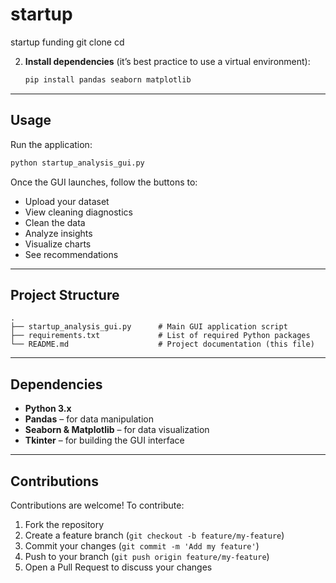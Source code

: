 # startup
startup funding
git clone <your-repo-url>
cd <your-repo-directory>

2. **Install dependencies** (it’s best practice to use a virtual environment):

   ```bash
   pip install pandas seaborn matplotlib
   ```

---

## Usage

Run the application:

```bash
python startup_analysis_gui.py
```

Once the GUI launches, follow the buttons to:

* Upload your dataset
* View cleaning diagnostics
* Clean the data
* Analyze insights
* Visualize charts
* See recommendations

---

## Project Structure

```
.
├── startup_analysis_gui.py      # Main GUI application script
├── requirements.txt             # List of required Python packages
└── README.md                    # Project documentation (this file)
```

---

## Dependencies

* **Python 3.x**
* **Pandas** – for data manipulation
* **Seaborn & Matplotlib** – for data visualization
* **Tkinter** – for building the GUI interface

---

## Contributions

Contributions are welcome! To contribute:

1. Fork the repository
2. Create a feature branch (`git checkout -b feature/my-feature`)
3. Commit your changes (`git commit -m 'Add my feature'`)
4. Push to your branch (`git push origin feature/my-feature`)
5. Open a Pull Request to discuss your changes



[1]: https://realpython.com/readme-python-project/?utm_source=chatgpt.com "Creating Great README Files for Your Python Projects"
[2]: https://www.digitaldesignjournal.com/example-readme-file-for-python-project/?utm_source=chatgpt.com "Example Readme File For Python Project - Digital Design Journal"
